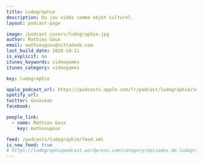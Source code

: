 ```yaml
---
title: Ludographie
description: Du jeu vidéo comme objet culturel.
layout: podcast-page

image: /podcast_covers/ludographie.jpg
author: Mathieu Goux
email: mathieugoux@nittadodo.com
last_build_date: 2020-10-11
is_explicit: no
itunes_keywords: videogames
itunes_category: videogames

key: ludographie

apple_podcast_url: https://podcasts.apple.com/fr/podcast/ludographie/id1526060540
spotify_url: 
twitter: Gouximan
facebook:

people_link: 
  - name: Mathieu Goux
    key: mathieugoux

feed: /podcasts/ludographie/feed.xml
is_new_feed: true
# https://ludographiepodcast.wordpress.com/category/episodes-de-ludographie/feed
---
```


<Podcast/>

<!-- #### [Retrouvez pour l'instant tous les épisodes de Ludographie sur le blog Wordpress](https://ludographiepodcast.wordpress.com) -->
